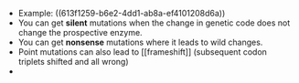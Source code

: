 - Example: ((613f1259-b6e2-4dd1-ab8a-ef4101208d6a))
- You can get **silent** mutations when the change in genetic code does not change the prospective enzyme.
- You can get **nonsense** mutations where it leads to wild changes.
- Point mutations can also lead to [[frameshift]] (subsequent codon triplets shifted and all wrong)
-
